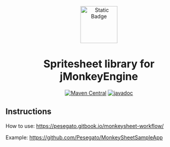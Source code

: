 <div align="center"><img alt="Static Badge" src="https://img.shields.io/badge/Monkey-Sheet-yellow?style=for-the-badge&logo=github"  height="100" align="center">

 # Spritesheet library for jMonkeyEngine

[![Maven Central](https://img.shields.io/maven-central/v/io.github.pesegato/MonkeySheet?style=for-the-badge)](https://central.sonatype.com/artifact/io.github.pesegato/MonkeySheet) 
[![javadoc](https://javadoc.io/badge2/io.github.pesegato/MonkeySheet/javadoc.svg?style=for-the-badge)](https://javadoc.io/doc/io.github.pesegato/MonkeySheet) 

</div>

## Instructions

How to use: https://pesegato.gitbook.io/monkeysheet-workflow/

Example: https://github.com/Pesegato/MonkeySheetSampleApp
